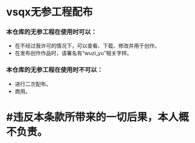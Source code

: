 # vsqx无参工程配布
### 本仓库的无参工程在使用时可以：
- 在不经过我许可的情况下，可以查看、下载、修改并用于创作。
- 在发布创作作品时，请署名有“wuzi_yu”相关字样。

### 本仓库的无参工程在使用时不可以：
- 进行二次配布。
- 商用。

# #违反本条款所带来的一切后果，本人概不负责。
